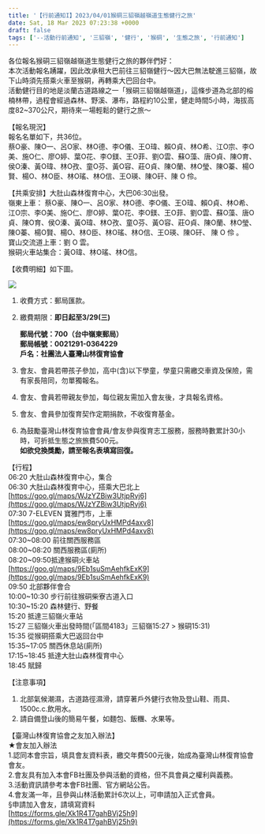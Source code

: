 ```yaml
---
title: '【行前通知I】2023/04/01猴硐三貂嶺越嶺道生態健行之旅'
date: Sat, 18 Mar 2023 07:23:38 +0000
draft: false
tags: ['--活動行前通知', '三貂嶺', '健行', '猴硐', '生態之旅', '行前通知']
---
```


各位報名猴硐三貂嶺越嶺道生態健行之旅的夥伴們好：  
本次活動報名踴躍，因此改承租大巴前往三貂嶺健行～因大巴無法駛進三貂嶺，故下山時須先搭乘火車至猴硐，再轉乘大巴回台中。  
活動健行目的地是淡蘭古道路線之一「猴硐三貂嶺越嶺道」，這條步道為北部的榕楠林帶，過程會經過森林、野溪、瀑布，路程約10公里，健走時間5小時，海拔高度82~370公尺，期待來一場輕鬆的健行之旅～

【報名現況】  
報名名單如下，共36位。  
蔡O豪、陳O一、呂O家、林O德、李O儀、王O瑋、賴O貞、林O希、江O宗、李O美、施O仁、廖O婷、葉O花、李O鎂、王O菲、劉O雲、蘇O藻、唐O貞、陳O育、侯O溱、黃O瑋、林O孜、童O芬、黃O容、莊O貞、陳O蘭、林O瑩、陳O蓁、楊O賢、楊O、林O臣、林O瑤、林O信、王O瑛、陳O矸、陳 O 伶。

【共乘安排】大肚山森林復育中心，大巴06:30出發。  
嶺東上車： 蔡O豪、陳O一、呂O家、林O德、李O儀、王O瑋、賴O貞、林O希、江O宗、李O美、施O仁、廖O婷、葉O花、李O鎂、王O菲、劉O雲、蘇O藻、唐O貞、陳O育、侯O溱、黃O瑋、林O孜、童O芬、黃O容、莊O貞、陳O蘭、林O瑩、陳O蓁、楊O賢、楊O、林O臣、林O瑤、林O信、王O瑛、陳O矸、 陳 O 伶 。  
寶山交流道上車：劉 O 雲。  
猴硐火車站集合：黃O瑋、林O瑤、林O信。

【收費明細】如下圖。

![](https://www.reforestation.tw/wp-content/uploads/2023/03/0318-收費表-8.jpg)

1.  收費方式：郵局匯款。
2.  繳費期限：**即日起至3/29(三)**  
      
    **郵局代號：700（台中嶺東郵局）**  
    **郵局帳號：0021291-0364229**  
    **戶名：社團法人臺灣山林復育協會**
3.  會友、會員若帶孩子參加，高中(含)以下學童，學童只需繳交車資及保險，需有家長陪同，勿單獨報名。
4.  會友、會員若帶親友參加，每位親友需加入會友後，才具報名資格。
5.  會友、會員參加復育契作定期捐款，不收復育基金。
6.  為鼓勵臺灣山林復育協會會員/會友參與復育志工服務，服務時數累計30小時，可折抵生態之旅旅費500元。  
    **如欲兌換獎勵，請至報名表填寫回復。**

【行程】  
06:20 大肚山森林復育中心，集合  
06:30 大肚山森林復育中心，搭乘大巴北上  
[https://goo.gl/maps/WJzYZBiw3UtjpRvj6](https://goo.gl/maps/WJzYZBiw3UtjpRvj6)  
07:30 7-ELEVEN 寶雅門市，上車  
[https://goo.gl/maps/ew8pryUxHMPd4axv8](https://goo.gl/maps/ew8pryUxHMPd4axv8)  
07:30~08:00 前往關西服務區  
08:00~08:20 關西服務區(廁所)  
08:20~09:50抵達猴硐火車站  
[https://goo.gl/maps/9Eb1suSmAehfkExK9](https://goo.gl/maps/9Eb1suSmAehfkExK9)  
09:50 北部夥伴會合  
10:00~10:30 步行前往猴硐柴寮古道入口  
10:30~15:20 森林健行、野餐  
15:20 抵達三貂嶺火車站  
15:27 三貂嶺火車出發時間(「區間4183」三貂嶺15:27 > 猴硐15:31)  
15:35 從猴硐搭乘大巴返回台中  
15:35~17:05 關西休息站(廁所)  
17:15~18:45 抵達大肚山森林復育中心  
18:45 賦歸

【注意事項】

1.  北部氣候潮濕，古道路徑濕滑，請穿著戶外健行衣物及登山鞋、雨具、1500c.c.飲用水。
2.  請自備登山後的簡易午餐，如麵包、飯糰、水果等。

【臺灣山林復育協會之友加入辦法】  
★會友加入辦法  
1.認同本會宗旨，填具會友資料表，繳交年費500元後，始成為臺灣山林復育協會會友。  
2.會友具有加入本會FB社團及參與活動的資格，但不具會員之權利與義務。  
3.活動資訊請參考本會FB社團、官方網站公告。  
4.會友滿一年，且參與山林活動累計6次以上，可申請加入正式會員。  
§申請加入會友，請填寫資料  
[https://forms.gle/Xk1R4T7gahBVj25h9](https://forms.gle/Xk1R4T7gahBVj25h9)